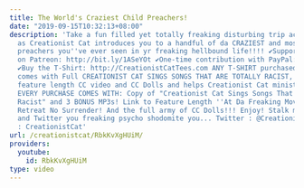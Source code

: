 ```yaml
---
title: The World's Craziest Child Preachers!
date: "2019-09-15T10:32:13+08:00"
description: 'Take a fun filled yet totally freaking disturbing trip across da globe
  as Creationist Cat introduces you to a handful of da CRAZIEST and most EXTREME child
  preachers you''ve ever seen in yr freaking hellbound life!!!! ✔Support CreationistCat
  on Patreon: http://bit.ly/1ASeYOt ✔One-time contribution with PayPal: http://bit.ly/1eQR4sR
  ✔Buy the T-Shirt: http://CreationistCatTees.com ANY T-SHIRT purchased from CreationistCatTees.com
  comes with Full CREATIONIST CAT SINGS SONGS THAT ARE TOTALLY RACIST, links to a
  feature length CC video and CC Dolls and helps Creationist Cat ministries A LOT!!!!!
  EVERY PURCHASE COMES WITH: Copy of "Creationist Cat Sings Songs That Are Totally
  Racist" and 3 BONUS MP3s! Link to Feature Length ''At Da Freaking Movies'' for No
  Retreat No Surrender! And the full army of CC Dolls!!! Enjoy! Stalk me on Facebook
  and Twitter you freaking psycho shodomite you... Twitter : @CreationistCat Facebook
  : CreationistCat'
url: /creationistcat/RbkKvXgHUiM/
providers:
  youtube:
    id: RbkKvXgHUiM
type: video
---
```

